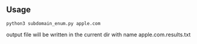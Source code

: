 ## Usage
```
python3 subdomain_enum.py apple.com 
```
output file will be written in the current dir with name apple.com.results.txt
